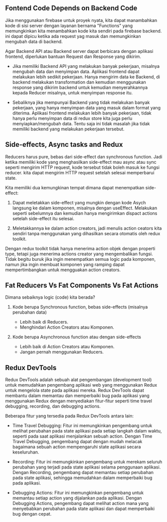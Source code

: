 ## Fontend Code Depends on Backend Code

Jika menggunakan firebase untuk proyek nyata, kita dapat manambahkan kode di sisi server dengan layanan bernama "Functions" yang memungkinkan kita menambahkan kode kita sendiri pada firebase backend. ini dapat dipicu ketika ada request yag masuk dan memungkinkan mengubah data di backend.

Agar Backend API atau Backend server dapat berbicara dengan aplikasi frontend, diperlukan bantuan Request dan Response yang dikirim.

-   Jika memiliki Backend API yang melakukan banyak pekerjaan, misalnya mengubah data dan menyimpan data. Aplikasi frontend dapat melakukan lebih sedikit pekerjaan. Hanya mengirim data ke Backend, di backend melakukan transformation dan kemudian menggunakan response yang dikirim backend untuk kemudian menyerahkannya kepada Reducer misalnya, untuk menyimpan response itu.

-   Sebaliknya jika mempunyai Backend yang tidak melakukan banyak pekerjaan, yang hanya menyimpan data yang masuk dalam format yang diterima. Aplikasi frontend melakukan lebih banyak pekerjaan, tidak hanya perlu menyimpan data di redux store kita juga perlu menyiapkan/mengubah data. Tentu saja ini tidak masalah jika tidak memiliki backend yang melakukan pekerjaan tersebut.

## Side-effects, Async tasks and Redux

Reducers harus pure, bebas dari side-effect dan synchronous function. Jadi ketika memiliki kode yang menghasilkan side-effect mau async atau sync seperti mengirim HTTP request, kode tersebut tidak boleh masuk ke fungsi reducer. kita dapat mengirim HTTP request setelah selesai memperbarui state.

Kita memiliki dua kemungkinan tempat dimana dapat menempatkan side-effect:

1. Dapat meletakkan side-effect yang mungkin dengan kode Asych langsung ke dalam komponen, misalnya dengan useEffect. Melakukan seperti sebelumnya dan kemudian hanya mengirimkan dispact actions setelah side-effect itu selesai.

2. Meletakkannya ke dalam action creators, jadi menulis action ceators kita sendiri tanpa menggunakan yang dihasilkan secara otomatis oleh redux toolkit.

Dengan redux toolkit tidak hanya menerima action objek dengan properti type, tetapi juga menerima actions creator yang mengembalikan fungsi. Tidak begitu buruk jika ingin menempatkan semua logic pada komponen, namun jika ingin membuat komponen yang ramping dapat mempertimbangkan untuk mengguakan action creators.

## Fat Reducers Vs Fat Components Vs Fat Actions

Dimana sebaiknya logic (code) kita berada?

1. Kode berupa Synchronous function, bebas side-effects (misalnya perubahan data)

    - Lebih baik di Reducers.
    - Menghindari Action Creators atau Komponen.

2. Kode berupa Asynchronous function atau dengan side-effects
    - Lebih baik di Action Creators atau Komponen.
    - Jangan pernah menggunakan Reducers.

## Redux DevTools

Redux DevTools adalah sebuah alat pengembangan (development tool) untuk memudahkan pengembang aplikasi web yang menggunakan Redux untuk mengelola state pada aplikasi mereka. Redux DevTools dapat membantu dalam memantau dan memperbaiki bug pada aplikasi yang menggunakan Redux dengan menyediakan fitur-fitur seperti time travel debugging, recording, dan debugging actions.

Beberapa fitur yang tersedia pada Redux DevTools antara lain:

-   Time Travel Debugging: Fitur ini memungkinkan pengembang untuk melihat perubahan pada state aplikasi pada setiap langkah dalam waktu, seperti pada saat aplikasi menjalankan sebuah action. Dengan Time Travel Debugging, pengembang dapat dengan mudah melacak bagaimana sebuah action mempengaruhi state aplikasi secara keseluruhan.

-   Recording: Fitur ini memungkinkan pengembang untuk merekam seluruh perubahan yang terjadi pada state aplikasi selama penggunaan aplikasi. Dengan Recording, pengembang dapat memantau setiap perubahan pada state aplikasi, sehingga memudahkan dalam memperbaiki bug pada aplikasi.

-   Debugging Actions: Fitur ini memungkinkan pengembang untuk memantau setiap action yang dijalankan pada aplikasi. Dengan Debugging Actions, pengembang dapat melihat action mana yang menyebabkan perubahan pada state aplikasi dan dapat memperbaiki bug dengan cepat.
